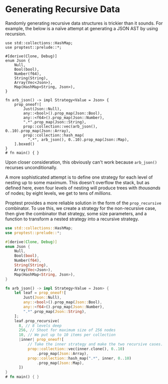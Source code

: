 # Generating Recursive Data

Randomly generating recursive data structures is trickier than it sounds. For
example, the below is a naïve attempt at generating a JSON AST by using
recursion.

```rust,no_run
use std::collections::HashMap;
use proptest::prelude::*;

#[derive(Clone, Debug)]
enum Json {
    Null,
    Bool(bool),
    Number(f64),
    String(String),
    Array(Vec<Json>),
    Map(HashMap<String, Json>),
}

fn arb_json() -> impl Strategy<Value = Json> {
    prop_oneof![
        Just(Json::Null),
        any::<bool>().prop_map(Json::Bool),
        any::<f64>().prop_map(Json::Number),
        ".*".prop_map(Json::String),
        prop::collection::vec(arb_json(), 0..10).prop_map(Json::Array),
        prop::collection::hash_map(
          ".*", arb_json(), 0..10).prop_map(Json::Map),
    ].boxed()
}
# fn main() { }
```

Upon closer consideration, this obviously can't work because `arb_json()`
recurses unconditionally.

A more sophisticated attempt is to define one strategy for each level of
nesting up to some maximum. This doesn't overflow the stack, but as defined
here, even four levels of nesting will produce trees with _thousands_ of
nodes; by eight levels, we get to tens of _millions_.

Proptest provides a more reliable solution in the form of the
`prop_recursive` combinator. To use this, we create a strategy for the
non-recursive case, then give the combinator that strategy, some size
parameters, and a function to transform a nested strategy into a recursive
strategy.

```rust
use std::collections::HashMap;
use proptest::prelude::*;

#[derive(Clone, Debug)]
enum Json {
    Null,
    Bool(bool),
    Number(f64),
    String(String),
    Array(Vec<Json>),
    Map(HashMap<String, Json>),
}

fn arb_json() -> impl Strategy<Value = Json> {
    let leaf = prop_oneof![
        Just(Json::Null),
        any::<bool>().prop_map(Json::Bool),
        any::<f64>().prop_map(Json::Number),
        ".*".prop_map(Json::String),
    ];
    leaf.prop_recursive(
      8, // 8 levels deep
      256, // Shoot for maximum size of 256 nodes
      10, // We put up to 10 items per collection
      |inner| prop_oneof![
          // Take the inner strategy and make the two recursive cases.
          prop::collection::vec(inner.clone(), 0..10)
              .prop_map(Json::Array),
          prop::collection::hash_map(".*", inner, 0..10)
              .prop_map(Json::Map),
      ])
}
# fn main() { }
```
